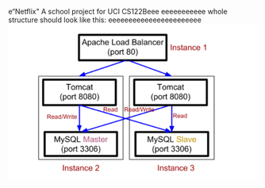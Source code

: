 e“Netflix"
A school project for UCI CS122Beee
eeeeeeeeeee
whole structure should look like this:
eeeeeeeeeeeeeeeeeeeeeee
![image](https://github.com/cxk123/-Netflix-CS122B/blob/master/images/struture.PNG)
